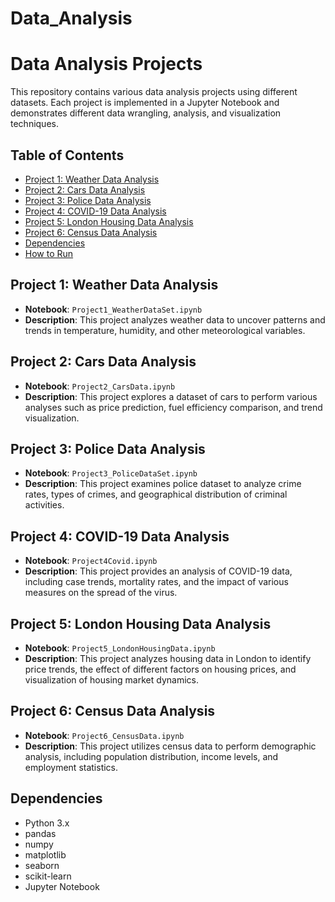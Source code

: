 # Data_Analysis

# Data Analysis Projects

This repository contains various data analysis projects using different datasets. Each project is implemented in a Jupyter Notebook and demonstrates different data wrangling, analysis, and visualization techniques.

## Table of Contents
- [Project 1: Weather Data Analysis](#project-1-weather-data-analysis)
- [Project 2: Cars Data Analysis](#project-2-cars-data-analysis)
- [Project 3: Police Data Analysis](#project-3-police-data-analysis)
- [Project 4: COVID-19 Data Analysis](#project-4-covid-19-data-analysis)
- [Project 5: London Housing Data Analysis](#project-5-london-housing-data-analysis)
- [Project 6: Census Data Analysis](#project-6-census-data-analysis)
- [Dependencies](#dependencies)
- [How to Run](#how-to-run)

## Project 1: Weather Data Analysis
- **Notebook**: `Project1_WeatherDataSet.ipynb`
- **Description**: This project analyzes weather data to uncover patterns and trends in temperature, humidity, and other meteorological variables.

## Project 2: Cars Data Analysis
- **Notebook**: `Project2_CarsData.ipynb`
- **Description**: This project explores a dataset of cars to perform various analyses such as price prediction, fuel efficiency comparison, and trend visualization.

## Project 3: Police Data Analysis
- **Notebook**: `Project3_PoliceDataSet.ipynb`
- **Description**: This project examines police dataset to analyze crime rates, types of crimes, and geographical distribution of criminal activities.

## Project 4: COVID-19 Data Analysis
- **Notebook**: `Project4Covid.ipynb`
- **Description**: This project provides an analysis of COVID-19 data, including case trends, mortality rates, and the impact of various measures on the spread of the virus.

## Project 5: London Housing Data Analysis
- **Notebook**: `Project5_LondonHousingData.ipynb`
- **Description**: This project analyzes housing data in London to identify price trends, the effect of different factors on housing prices, and visualization of housing market dynamics.

## Project 6: Census Data Analysis
- **Notebook**: `Project6_CensusData.ipynb`
- **Description**: This project utilizes census data to perform demographic analysis, including population distribution, income levels, and employment statistics.

## Dependencies
- Python 3.x
- pandas
- numpy
- matplotlib
- seaborn
- scikit-learn
- Jupyter Notebook


